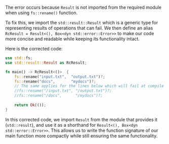 The error occurs because `Result` is not imported from the required module when using `fs::rename()` function. 

To fix this, we import the `std::result::Result` which is a generic type for representing results of operations that can fail. We then define an alias `RcResult = Result<(), Box<dyn std::error::Error>>` to make our code more concise and readable while keeping its functionality intact.

Here is the corrected code:

```rs
use std::fs;
use std::result::Result as RcResult;

fn main() -> RcResult<()>  {
    fs::rename("input.txt",  "output.txt")?;
    fs::rename("docs",       "mydocs")?;
    // The same applies for the lines below which will fail at compile time:
    //fs::rename("/input.txt", "/output.txt")?;  
    //fs::rename("/docs",      "/mydocs")?; 
    
    return Ok(());
}
```
In this corrected code, we import `Result` from the module that provides it (`std::result`), and use it as a shorthand for `Result<(), Box<dyn std::error::Error>>`. This allows us to write the function signature of our main function more compactly while still ensuring the same functionality.

